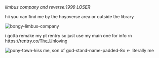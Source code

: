 *limbus company and reverse:1999 LOSER*

hii you can find me by the hoyoverse area or outside the library

![bongy-limbus-company](https://github.com/user-attachments/assets/2a059f67-ea2e-4f01-b103-df8c8c62a1fd)

i gotta remake my pt rentry so just use my main one for info rn https://rentry.co/The_Unloving

![pony-town-kiss me, son of god-stand-name-padded-8x](https://github.com/user-attachments/assets/4be95cfc-3947-4bf3-a843-f02c4f114300)
 <- literally me



<!--
**dreamerofhumanwholeness/dreamerofhumanwholeness** is a ✨ _special_ ✨ repository because its `README.md` (this file) appears on your GitHub profile.

Here are some ideas to get you started:

- 🔭 I’m currently working on ...
- 🌱 I’m currently learning ...
- 👯 I’m looking to collaborate on ...
- 🤔 I’m looking for help with ...
- 💬 Ask me about ...
- 📫 How to reach me: ...
- 😄 Pronouns: ...
- ⚡ Fun fact: ...
-->

